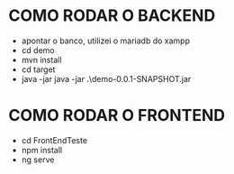 # COMO RODAR O BACKEND
* apontar o banco, utilizei o mariadb do xampp
* cd demo
* mvn install
* cd target
* java -jar java -jar .\demo-0.0.1-SNAPSHOT.jar

# COMO RODAR O FRONTEND
* cd FrontEndTeste
* npm install
* ng serve

